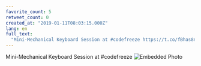 ```yaml
---
favorite_count: 5
retweet_count: 0
created_at: "2019-01-11T08:03:15.000Z"
lang: en
full_text:
  "Mini-Mechanical Keyboard Session at #codefreeze https://t.co/fBhas8n5B2"
---
```


Mini-Mechanical Keyboard Session at #codefreeze
![Embedded Photo](https://twitter-media-coderbyheart.s3.eu-north-1.amazonaws.com/1083635436197740544-DwnYrHjWoAA7dBV.jpg)
